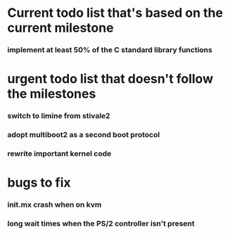 # Current todo list that's based on the current milestone
### implement at least 50% of the C standard library functions

# urgent todo list that doesn't follow the milestones
### switch to limine from stivale2
### adopt multiboot2 as a second boot protocol
### rewrite important kernel code 

# bugs to fix
### init.mx crash when on kvm
### long wait times when the PS/2 controller isn't present